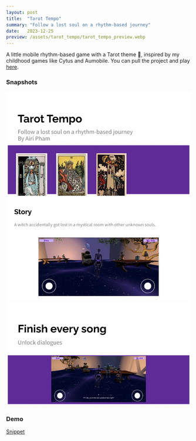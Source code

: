 ```yaml
---
layout: post
title:  "Tarot Tempo"
summary: "Follow a lost soul on a rhythm-based journey"
date:   2023-12-25
preview: /assets/tarot_tempo/tarot_tempo_preview.webp
---
```


A little mobile rhythm-based game with a Tarot theme 🔮, inspired by my childhood games like Cytus and Aumobile. You can pull the project and play [here](https://github.com/PhuongPhamUSC/Tarot-Tempo).

### Snapshots
![Picture 1](/assets/tarot_tempo/tarot-tempo003.webp)
![Picture 2](/assets/tarot_tempo/tarot-tempo002.webp)
![Picture 3](/assets/tarot_tempo/tarot-tempo001.webp)

### Demo
[Snippet](https://youtu.be/rdOSvF4INEs)